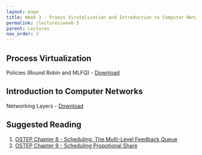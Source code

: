 ```yaml
---
layout: page
title: Week 3 - Proess Virutalization and Introduction to Computer Networks
permalink: /lectures/week-3
parent: Lectures
nav_order: 3
---
```


## Process Virtualization

Policies (Round Robin and MLFQ) - [Download](https://karthikv1392.github.io/cs3301_osn/slides/OSN_L05.pdf)

## Introduction to Computer Networks

Networking Layers - [Download](https://karthikv1392.github.io/cs3301_osn/slides/OSN_L06.pdf)

## Suggested Reading

1. [OSTEP Chapter 8 - Scheduling: The Multi-Level Feedback Queue](https://pages.cs.wisc.edu/~remzi/OSTEP/cpu-sched-mlfq.pdf)
2. [OSTEP Chapter 9 - Scheduling Propotional Share](https://pages.cs.wisc.edu/~remzi/OSTEP/cpu-sched-lottery.pdf)
